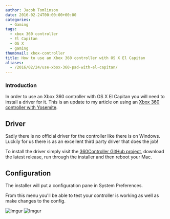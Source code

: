 ```yaml
---
author: Jacob Tomlinson
date: 2016-02-24T00:00:00+00:00
categories:
  - Gaming
tags:
  - xbox 360 controller
  - El Capitan
  - OS X
  - gaming
thumbnail: xbox-controller
title: How to use an Xbox 360 controller with OS X El Capitan
aliases:
  - /2016/02/24/use-xbox-360-pad-with-el-capitan/
---
```



### Introduction

In order to use an Xbox 360 controller with OS X El Capitan you will need to install
a driver for it. This is an update to my article on using an [Xbox 360 controller with Yosemite][xbox-yosemite].

## Driver

Sadly there is no official driver for the controller like there is on Windows.
Luckily for us there is as an excellent third party driver that does the job!

To install the driver simply visit the [360Controller GitHub project][driver-github], download the latest release,
run through the installer and then reboot your Mac.

## Configuration

The installer will put a configuration pane in System Preferences.

From this menu you'll be able to test your controller is working as well as
make changes to the config.

![Imgur](http://i.imgur.com/AoZUpPN.png)
![Imgur](http://i.imgur.com/u9ZnYLo.png)


[driver-github]: https://github.com/360Controller/360Controller/releases
[xbox-yosemite]: /2014/10/17/use-xbox-360-pad-with-yosemite/
